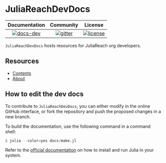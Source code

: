 # JuliaReachDevDocs

| **Documentation** | **Community** | **License** |
|:-----------------:|:-------------:|:-----------:|
| [![docs-dev][dev-img]][dev-url] | [![gitter][chat-img]][chat-url] | [![license][lic-img]][lic-url] |

[dev-img]: https://img.shields.io/badge/docs-latest-blue.svg
[dev-url]: https://juliareach.github.io/JuliaReachDevDocs.jl/dev/
[chat-img]: https://img.shields.io/badge/zulip-join_chat-brightgreen.svg
[chat-url]: https://julialang.zulipchat.com/#narrow/stream/278609-juliareach
[lic-img]: https://img.shields.io/github/license/mashape/apistatus.svg
[lic-url]: https://github.com/JuliaReach/JuliaReachDevDocs.jl/blob/master/LICENSE

`JuliaReachDevDocs` hosts resources for JuliaReach org developers.

## Resources

- [Contents](https://juliareach.github.io/JuliaReachDevDocs/latest/#Contents-1)
- [About](https://juliareach.github.io/JuliaReachDevDocs/latest/about/)

## How to edit the dev docs

To contribute to `JuliaReachDevDocs`, you can either modify in the online GitHub
interface, or fork the repository and push the proposed changes in a new branch.

To build the documentation, use the following command in a command shell:

```julia
$ julia --color=yes docs/make.jl
```

Refer to the [official documentation](https://julialang.org/downloads) on how to
install and run Julia in your system.
